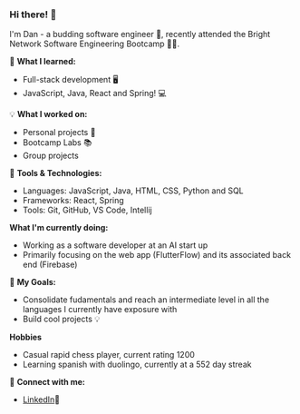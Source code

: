 ### Hi there! 👋

I'm Dan - a budding software engineer 🚀, recently attended the Bright Network Software Engineering Bootcamp 🧑‍💻.

🌱 **What I learned:**
- Full-stack development 🖥️
- JavaScript, Java, React and Spring! 💻

💡 **What I worked on:**
- Personal projects 🎨
- Bootcamp Labs 📚
- Group projects

🔧 **Tools & Technologies:**
- Languages: JavaScript, Java, HTML, CSS, Python and SQL 
- Frameworks: React, Spring
- Tools: Git, GitHub, VS Code, Intellij

**What I'm currently doing:**
- Working as a software developer at an AI start up
- Primarily focusing on the web app (FlutterFlow) and its associated back end (Firebase)

🌟 **My Goals:**
- Consolidate fudamentals and reach an intermediate level in all the languages I currently have exposure with
- Build cool projects 💡

**Hobbies**
- Casual rapid chess player, current rating 1200
- Learning spanish with duolingo, currently at a 552 day streak

💬 **Connect with me:**
- [LinkedIn](https://uk.linkedin.com/in/danash-mahmood)💼
